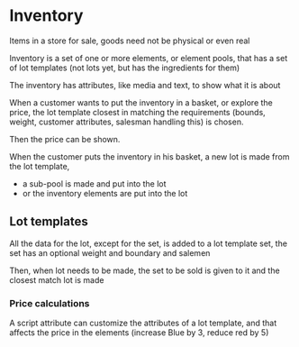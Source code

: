 # Inventory
Items in a store for sale, goods need not be physical or even real

Inventory is a set of one or more elements, or element pools, that has a set of lot templates (not lots yet, but has the ingredients for them) 

The inventory has attributes, like media and text, to show what it is about

When a customer wants to put the inventory in a basket, or explore the price, 
the lot template closest in matching the requirements (bounds, weight, customer attributes, salesman handling this) 
is chosen.

Then the price can be shown.

When the customer puts the inventory in his basket, a new lot is made from the lot template,
* a sub-pool is made and put into the lot 
* or the inventory elements are put into the lot

## Lot templates 

All the data for the lot, except for the set, is added to a lot template set, the set has an optional weight and boundary and salemen

Then, when lot needs to be made, the set to be sold is given to it and the closest match lot is made

### Price calculations

A script attribute can customize the attributes of a lot template, and that affects the price in the elements (increase Blue by 3, reduce red by 5)
